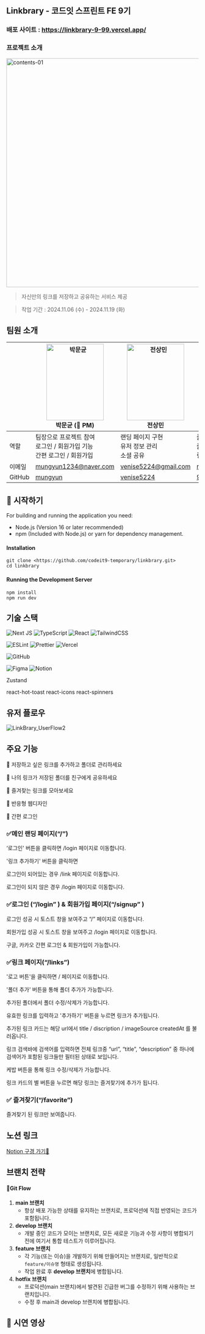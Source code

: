 ## Linkbrary - 코드잇 스프린트 FE 9기
### 배포 사이트 : https://linkbrary-9-99.vercel.app/

### 프로젝트 소개

<img width="600" alt="contents-01" src="https://github.com/user-attachments/assets/135348d0-ed9d-492e-a9a4-6216bddca0d1">


> 자신만의 링크를 저장하고 공유하는 서비스 제공

> 작업 기간 : 2024.11.06 (수) - 2024.11.19 (화)


## 팀원 소개

|            | <img src="https://github.com/user-attachments/assets/5c4fd2d8-ce67-4f0a-9ce8-d6a928a4752d" alt="박문균" width="150" height="200"/> <br> **박문균 (👑 PM)** | <img src="https://avatars.githubusercontent.com/u/174448906?v=4" alt="전상민" width="150" height="200" /> <br> **전상민** | <img src="https://github.com/user-attachments/assets/c507e53d-ac12-4c2c-83f2-4ab4bc018f56" alt="구민지" width="150" height="200"/> <br> **구민지** | <img src="https://github.com/user-attachments/assets/acffe020-b376-4493-97cc-cadfc74d0eef" alt="정준영" width="150" height="200"/> <br> **정준영** | <img src="https://github.com/user-attachments/assets/fe813d8b-9ba2-4480-a4cc-7d48fc239db7" alt="홍예림" width="150" height="200" /> <br> **홍예림** |
|------------|----------------------------------------------------------------------------------------------------|---------------------------------------------------------------------------------|--------------------------------------------------------------------------------------------------|---------------------------------------------------------------------------------|--------------------------------------------------------------------------------------------------|
| 역할       | 팀장으로 프로젝트 참여<br>로그인 / 회원가입 기능<br>간편 로그인 / 회원가입                         | 랜딩 페이지 구현<br>유저 정보 관리<br>소셜 공유                                 | 즐겨찾기 페이지<br>즐겨찾기 기능<br>링크 수정 / 삭제 기능                        | -                                                                               | 폴더 / 링크 관리 모달 구현<br>자유롭게 소개                                        |
| 이메일     | mungyun1234@naver.com                                                                              | venise5224@gmail.com                                                           | rnalswl96@naver.com                                                            | wn8624@naver.com                                                               | hongggy@gmail.com                                                                |
| GitHub     | [mungyun](https://github.com/mungyun/)                                                              | [venise5224](https://github.com/venise5224)                                        | [99minji](https://github.com/99minji/99minji.git)                               | [junjeeong](https://github.com/junjeeong)                                          | [hongggyelim](https://github.com/hongggyelim)                                         |

## 🚀 시작하기

For building and running the application you need:

- Node.js (Version 16 or later recommended)
- npm (Included with Node.js) or yarn for dependency management.

#### Installation

```
git clone <https://github.com/codeit9-temporary/linkbrary.git>
cd linkbrary
```

#### Running the Development Server

```
npm install
npm run dev
```

## 기술 스택

![Next JS](https://img.shields.io/badge/Next-black?style=for-the-badge&logo=next.js&logoColor=white) ![TypeScript](https://img.shields.io/badge/typescript-%23007ACC.svg?style=for-the-badge&logo=typescript&logoColor=white) ![React](https://img.shields.io/badge/react-%2320232a.svg?style=for-the-badge&logo=react&logoColor=%2361DAFB)
![TailwindCSS](https://img.shields.io/badge/tailwindcss-%2338B2AC.svg?style=for-the-badge&logo=tailwind-css&logoColor=white)

![ESLint](https://img.shields.io/badge/ESLint-4B3263?style=for-the-badge&logo=eslint&logoColor=white)
![Prettier](https://img.shields.io/badge/prettier-%23F7B93E.svg?style=for-the-badge&logo=prettier&logoColor=black)
![Vercel](https://img.shields.io/badge/vercel-%23000000.svg?style=for-the-badge&logo=vercel&logoColor=white)

![GitHub](https://img.shields.io/badge/github-%23121011.svg?style=for-the-badge&logo=github&logoColor=white)

![Figma](https://img.shields.io/badge/figma-%23F24E1E.svg?style=for-the-badge&logo=figma&logoColor=white)
![Notion](https://img.shields.io/badge/Notion-%23000000.svg?style=for-the-badge&logo=notion&logoColor=white)

Zustand

react-hot-toast
react-icons
react-spinners


## 유저 플로우

![LinkBrary_UserFlow2](https://github.com/user-attachments/assets/1d2dfd32-c839-423e-9ba2-78277f380997)

## 주요 기능

📝 저장하고 싶은 링크를 추가하고 폴더로 관리하세요

💌 나의 링크가 저장된 폴더를 친구에게 공유하세요

🌟 즐겨찾는 링크를 모아보세요

📱 반응형 웹디자인 

👥 간편 로그인

### ✅메인 랜딩 페이지(“/”)

 ‘로그인' 버튼을 클릭하면 /login 페이지로 이동합니다.

'링크 추가하기' 버튼을 클릭하면

로그인이 되어있는 경우 /link 페이지로 이동합니다.

로그인이 되지 않은 경우 /login 페이지로 이동합니다.

### ✅로그인 (“/login” ) & 회원가입 페이지(“/signup” )

로그인 성공 시 토스트 창을 보여주고 “/” 페이지로 이동합니다.

회원가입 성공 시 토스트 창을 보여주고 /login 페이지로 이동합니다.

구글, 카카오 간편 로그인 & 회원가입이 가능합니다.

### ✅링크 페이지(“/links”)

'로고 버튼'을 클릭하면 / 페이지로 이동합니다.

'폴더 추가' 버튼을 통해 폴더 추가가 가능합니다.

추가된 폴더에서 폴더 수정/삭제가 가능합니다.

유효한 링크를 입력하고 '추가하기' 버튼을 누르면 링크가 추가됩니다. 

추가된 링크 카드는 해당 url에서 title  / discription / imageSource createdAt 를 불러옵니다.

링크 검색바에 검색어를 입력하면 전체 링크중 “url”, “title”, “description” 중 하나에 검색어가 포함된 링크들만 필터된 상태로 보입니다.

케밥 버튼을 통해 링크 수정/삭제가 가능합니다.

링크 카드의 별 버튼을 누르면 해당 링크는 즐겨찾기에 추가가 됩니다.

### **✅ 즐겨찾기(“/favorite”)**

즐겨찾기 된 링크만 보여줍니다.

## 노션 링크
[Notion 구경 가기👀](https://nickel-vegetarian-de0.notion.site/Linkbrary-135f52d774a880c8ba19f7c043a4b1c0?pvs=74)

## 브랜치 전략
#### 📌Git Flow

1. **main 브랜치**
    - 항상 배포 가능한 상태를 유지하는 브랜치로, 프로덕션에 직접 반영되는 코드가 포함됩니다.
2. **develop 브랜치**
    - 개발 중인 코드가 모이는 브랜치로, 모든 새로운 기능과 수정 사항이 병합되기 전에 여기서 통합 테스트가 이루어집니다.
3. **feature 브랜치**
    - 각 기능(또는 이슈)을 개발하기 위해 만들어지는 브랜치로, 일반적으로 `feature/이슈명` 형태로 생성됩니다.
    - 작업 완료 후 **develop 브랜치**에 병합됩니다.
4. **hotfix 브랜치**
    - 프로덕션(main 브랜치)에서 발견된 긴급한 버그를 수정하기 위해 사용하는 브랜치입니다.
    - 수정 후 main과 develop 브랜치에 병합됩니다.

## **📝 시연 영상**

